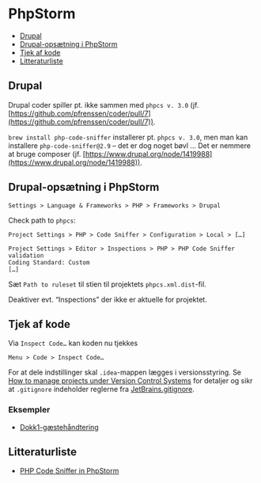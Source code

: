 # PhpStorm

<!-- toc -->

* [Drupal](#drupal)
* [Drupal-opsætning i PhpStorm](#drupal-opsaetning-i-phpstorm)
* [Tjek af kode](#tjek-af-kode)
* [Litteraturliste](#litteraturliste)

<!-- tocstop -->

## Drupal

Drupal coder spiller pt. ikke sammen med `phpcs v. 3.0`
(jf. [https://github.com/pfrenssen/coder/pull/7](https://github.com/pfrenssen/coder/pull/7)).

`brew install php-code-sniffer` installerer pt. `phpcs v. 3.0`, men
man kan installere `php-code-sniffer@2.9` – det er dog noget bøvl …
Det er nemmere at bruge composer
(jf. [https://www.drupal.org/node/1419988](https://www.drupal.org/node/1419988)).

## Drupal-opsætning i PhpStorm

```menu
Settings > Language & Frameworks > PHP > Frameworks > Drupal
```

Check path to `phpcs`:

```menu
Project Settings > PHP > Code Sniffer > Configuration > Local > […]
```

```menu
Project Settings > Editor > Inspections > PHP > PHP Code Sniffer validation
Coding Standard: Custom
[…]
```

Sæt `Path to ruleset` til stien til projektets `phpcs.xml.dist`-fil.

Deaktiver evt. “Inspections” der ikke er aktuelle for projektet.

## Tjek af kode

Via `Inspect Code…` kan koden nu tjekkes

```menu
Menu > Code > Inspect Code…
```

For at dele indstillinger skal `.idea`-mappen lægges i
versionsstyring. Se [How to manage projects under Version Control
Systems](https://intellij-support.jetbrains.com/hc/en-us/articles/206544839)
for detaljer og sikr at `.gitignore` indeholder reglerne fra
[JetBrains.gitignore](https://github.com/github/gitignore/blob/master/Global/JetBrains.gitignore).

### Eksempler

* [Dokk1-gæstehåndtering](https://github.com/aakb/dokk1gh/tree/develop/.idea)

## Litteraturliste

* [PHP Code Sniffer in PhpStorm](https://confluence.jetbrains.com/display/PhpStorm/PHP+Code+Sniffer+in+PhpStorm)
